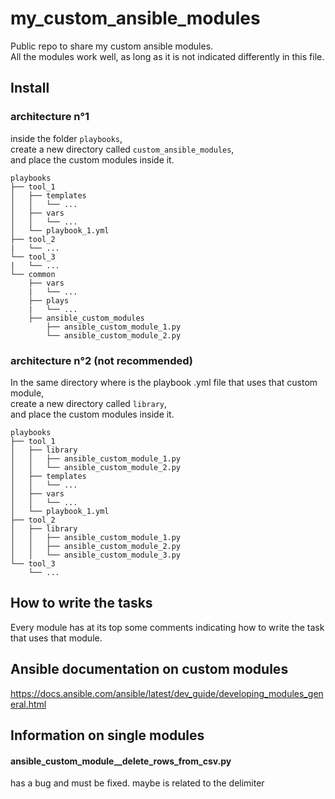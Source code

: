 # my_custom_ansible_modules
Public repo to share my custom ansible modules.<br>
All the modules work well, as long as it is not indicated differently in this file.

## Install

### architecture n°1

inside the folder `playbooks`,<br>
create a new directory called `custom_ansible_modules`,<br>
and place the custom modules inside it.

```
playbooks
├── tool_1
│   ├── templates
│   │   └── ...
│   ├── vars
│   │   └── ...
│   └── playbook_1.yml
├── tool_2
|   └── ...
└── tool_3
|   └── ...
└── common
    ├── vars
    |   └── ...
    ├── plays
    |   └── ...
    ├── ansible_custom_modules
        ├── ansible_custom_module_1.py
        └── ansible_custom_module_2.py
```

### architecture n°2 (not recommended)

In the same directory where is the playbook .yml file that uses that custom module,<br>
create a new directory called `library`,<br>
and place the custom modules inside it.

```
playbooks
├── tool_1
│   ├── library
│   │   ├── ansible_custom_module_1.py
│   │   └── ansible_custom_module_2.py
│   ├── templates
│   │   └── ...
│   ├── vars
│   │   └── ...
│   └── playbook_1.yml
├── tool_2
│   ├── library
│   │   ├── ansible_custom_module_1.py
│   │   ├── ansible_custom_module_2.py
│   │   └── ansible_custom_module_3.py
└── tool_3
    └── ...
```

## How to write the tasks

Every module has at its top some comments indicating how to write the task that uses that module.

## Ansible documentation on custom modules

https://docs.ansible.com/ansible/latest/dev_guide/developing_modules_general.html

## Information on single modules

#### ansible_custom_module__delete_rows_from_csv.py
has a bug and must be fixed. maybe is related to the delimiter
